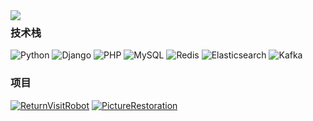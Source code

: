 <img align="left" src="https://github-readme-stats.vercel.app/api?username=Ulov888&include_all_commits=true&count_private-true&custom_title=Ulov888'%20GitHub%20Stats&line_height=30&show_icons=true&hide_border=true&bg_color=192133&title_color=efb752&icon_color=efb752&text_color=70bed9">


### 技术栈
![Python](https://img.shields.io/badge/-Python-192133?style=flat-square&logo=python&logoColor=white)
![Django](https://img.shields.io/badge/-Django-192133?style=flat-square&logo=figma&logoColor=white)
![PHP](https://img.shields.io/badge/-PHP-192133?style=flat-square&logo=figma&logoColor=white)
![MySQL](https://img.shields.io/badge/-MySQL-192133?style=flat-square&logo=mysql&logoColor=white)
![Redis](https://img.shields.io/badge/-Redis-192133?style=flat-square&logo=redis&logoColor=white)
![Elasticsearch](https://img.shields.io/badge/-Elasticsearch-192133?style=flat-square&logo=elasticsearch&logoColor=white)
![Kafka](https://img.shields.io/badge/-Kafka-192133?style=flat-square&logo=apache-kafka&logoColor=white)

### 项目
[![ReturnVisitRobot](https://img.shields.io/badge/ReturnVisitRobot-192133?style=flat-square)](https://github.com/Ulov888/ReturnVisitRobot)
[![PictureRestoration](https://img.shields.io/badge/ReturnVisitRobot-192133?style=flat-square)](https://github.com/Ulov888/PictureRestoration)

